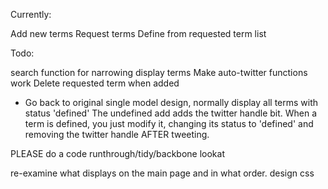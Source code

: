 Currently:

Add new terms
Request terms
Define from requested term list

Todo:

search function for narrowing display terms
Make auto-twitter functions work
Delete requested term when added
 - Go back to original single model design, normally display all terms with status 'defined'
The undefined add adds the twitter handle bit.
When a term is defined, you just modify it, changing its status to 'defined' and removing the twitter handle AFTER tweeting.



PLEASE do a code runthrough/tidy/backbone lookat

re-examine what displays on the main page and in what order.
design
css
